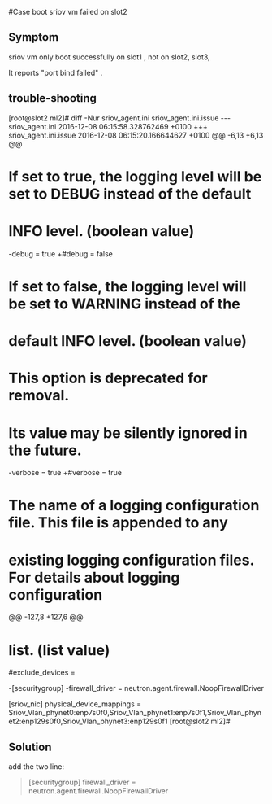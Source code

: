 
#Case boot sriov vm failed on slot2

## Symptom 

sriov vm only boot successfully on slot1 , not on slot2, slot3, 

It reports "port bind failed" .

## trouble-shooting

[root@slot2 ml2]# diff -Nur sriov_agent.ini sriov_agent.ini.issue
--- sriov_agent.ini	2016-12-08 06:15:58.328762469 +0100
+++ sriov_agent.ini.issue	2016-12-08 06:15:20.166644627 +0100
@@ -6,13 +6,13 @@
 
 # If set to true, the logging level will be set to DEBUG instead of the default
 # INFO level. (boolean value)
-debug = true
+#debug = false
 
 # If set to false, the logging level will be set to WARNING instead of the
 # default INFO level. (boolean value)
 # This option is deprecated for removal.
 # Its value may be silently ignored in the future.
-verbose = true
+#verbose = true
 
 # The name of a logging configuration file. This file is appended to any
 # existing logging configuration files. For details about logging configuration
@@ -127,8 +127,6 @@
 # list. (list value)
 #exclude_devices =
 
-[securitygroup]
-firewall_driver = neutron.agent.firewall.NoopFirewallDriver
 
 [sriov_nic]
 physical_device_mappings = Sriov_Vlan_phynet0:enp7s0f0,Sriov_Vlan_phynet1:enp7s0f1,Sriov_Vlan_phynet2:enp129s0f0,Sriov_Vlan_phynet3:enp129s0f1
[root@slot2 ml2]# 


## Solution 

add the two line:
>[securitygroup]
>firewall_driver = neutron.agent.firewall.NoopFirewallDriver

